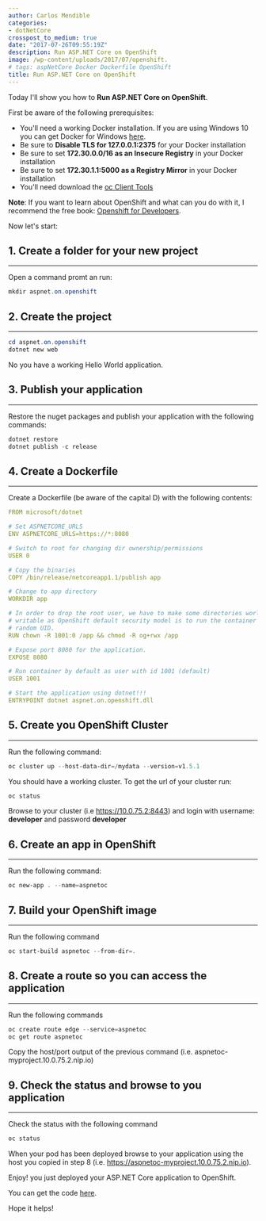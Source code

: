 ```yaml
---
author: Carlos Mendible
categories:
- dotNetCore
crosspost_to_medium: true
date: "2017-07-26T09:55:19Z"
description: Run ASP.NET Core on OpenShift
image: /wp-content/uploads/2017/07/openshift.
# tags: aspNetCore Docker Dockerfile OpenShift
title: Run ASP.NET Core on OpenShift
---
```

Today I'll show you how to **Run ASP.NET Core on OpenShift**.

First be aware of the following prerequisites:

  * You'll need a working Docker installation. If you are using Windows 10 you can get Docker for Windows <a href="https://docs.docker.com/docker-for-windows/install/#download-docker-for-windows" target="_blank">here</a>.
  * Be sure to **Disable TLS for 127.0.0.1:2375** for your Docker installation
  * Be sure to set **172.30.0.0/16 as an Insecure Registry** in your Docker installation
  * Be sure to set **172.30.1.1:5000 as a Registry Mirror** in your Docker installation
  * You'll need download the <a href="https://www.openshift.org/download.html" target="_blank">oc Client Tools</a>

**Note**: If you want to learn about OpenShift and what can you do with it, I recommend the free book: <a href="https://www.openshift.com/promotions/for-developers.html" target="_blank">Openshift for Developers</a>.

Now let's start:

## 1. Create a folder for your new project
---
Open a command promt an run:
    
``` powershell
mkdir aspnet.on.openshift
```

## 2. Create the project
---

``` powershell
cd aspnet.on.openshift
dotnet new web
```
No you have a working Hello World application.

## 3. Publish your application
---
Restore the nuget packages and publish your application with the following commands:
          
``` powershell
dotnet restore
dotnet publish -c release
```

## 4. Create a Dockerfile
---
Create a Dockerfile (be aware of the capital D) with the following contents:

``` yml
FROM microsoft/dotnet 

# Set ASPNETCORE_URLS
ENV ASPNETCORE_URLS=https://*:8080

# Switch to root for changing dir ownership/permissions
USER 0

# Copy the binaries
COPY /bin/release/netcoreapp1.1/publish app

# Change to app directory
WORKDIR app

# In order to drop the root user, we have to make some directories world
# writable as OpenShift default security model is to run the container under
# random UID.
RUN chown -R 1001:0 /app && chmod -R og+rwx /app

# Expose port 8080 for the application.
EXPOSE 8080

# Run container by default as user with id 1001 (default)
USER 1001

# Start the application using dotnet!!!
ENTRYPOINT dotnet aspnet.on.openshift.dll
```

## 5. Create you OpenShift Cluster
---
Run the following command:

``` powershell
oc cluster up --host-data-dir=/mydata --version=v1.5.1
```

You should have a working cluster. To get the url of your cluster run:
          
``` powershell
oc status 
```
          
Browse to your cluster (i.e <a href="https://10.0.75.2:8443" target="_blank">https://10.0.75.2:8443</a>) and login with username: **developer** and password **developer**

## 6. Create an app in OpenShift
---
Run the following command: 
          
``` powershell
oc new-app . --name=aspnetoc
```
 
## 7. Build your OpenShift image
---
Run the following command 
          
``` powershell
oc start-build aspnetoc --from-dir=.
```

## 8. Create a route so you can access the application
--- 
Run the following commands 
          
``` powershell
oc create route edge --service=aspnetoc
oc get route aspnetoc
```
          
Copy the host/port output of the previous command (i.e. aspnetoc-myproject.10.0.75.2.nip.io)

## 9. Check the status and browse to you application
---
Check the status with the following command 
          
``` powershell
oc status
```
          
When your pod has been deployed browse to your application using the host you copied in step 8 (i.e. <a href="https://aspnetoc-myproject.10.0.75.2.nip.io" target="_blank">https://aspnetoc-myproject.10.0.75.2.nip.io</a>).

Enjoy! you just deployed your ASP.NET Core application to OpenShift.

You can get the code <a href="https://github.com/cmendible/dotnetcore.samples/tree/master/aspnet.on.openshift" target="_blank">here</a>.

Hope it helps!